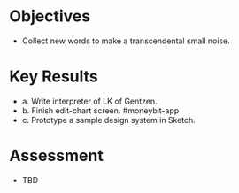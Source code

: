 # Objectives

- Collect new words to make a transcendental small noise.

# Key Results

- a. Write interpreter of LK of Gentzen.
- b. Finish edit-chart screen. #moneybit-app
- c. Prototype a sample design system in Sketch.

# Assessment

- TBD
